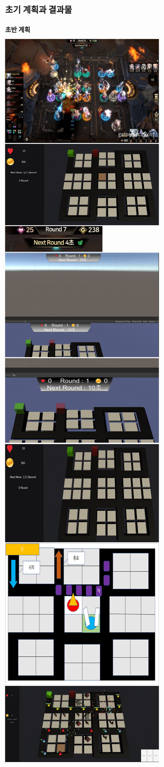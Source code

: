 # 초기 계획과 결과물

## 초반 계획


<img src="./img/그림1.jpg">  

<img src="./img/그림2.png">  

<img src="./img/그림3.png">  

<img src="./img/그림4.png">  

<img src="./img/그림5.png">  

<img src="./img/그림6.png">  

<img src="./img/그림7.png">  

<img src="./img/그림0.PNG">  
